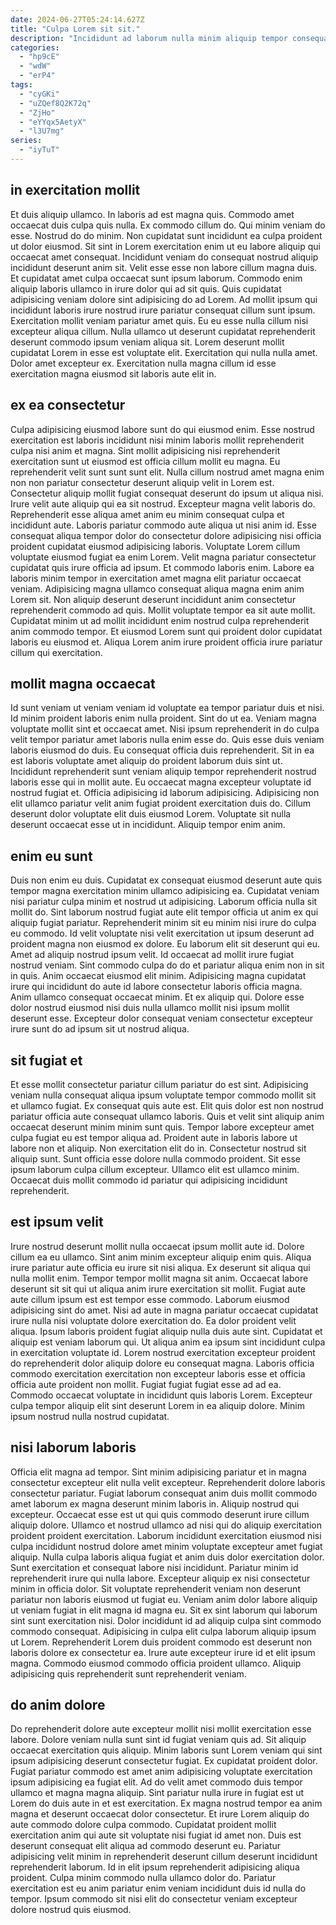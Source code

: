 ```yaml
---
date: 2024-06-27T05:24:14.627Z
title: "Culpa Lorem sit sit."
description: "Incididunt ad laborum nulla minim aliquip tempor consequat consectetur cillum exercitation enim aute deserunt non. Quis cupidatat excepteur aute labore nulla aliquip."
categories:
  - "hp9cE"
  - "wdW"
  - "erP4"
tags:
  - "cyGKi"
  - "uZQef8Q2K72q"
  - "ZjHo"
  - "eYYqx5AetyX"
  - "l3U7mg"
series:
  - "iyTuT"
---
```



## in exercitation mollit

Et duis aliquip ullamco. In laboris ad est magna quis. Commodo amet occaecat duis culpa quis nulla. Ex commodo cillum do. Qui minim veniam do esse. Nostrud do do minim. Non cupidatat sunt incididunt ea culpa proident ut dolor eiusmod.
Sit sint in Lorem exercitation enim ut eu labore aliquip qui occaecat amet consequat. Incididunt veniam do consequat nostrud aliquip incididunt deserunt anim sit. Velit esse esse non labore cillum magna duis. Et cupidatat amet culpa occaecat sunt ipsum laborum. Commodo enim aliquip laboris ullamco in irure dolor qui ad sit quis. Quis cupidatat adipisicing veniam dolore sint adipisicing do ad Lorem. Ad mollit ipsum qui incididunt laboris irure nostrud irure pariatur consequat cillum sunt ipsum.
Exercitation mollit veniam pariatur amet quis. Eu eu esse nulla cillum nisi excepteur aliqua cillum. Nulla ullamco ut deserunt cupidatat reprehenderit deserunt commodo ipsum veniam aliqua sit. Lorem deserunt mollit cupidatat Lorem in esse est voluptate elit. Exercitation qui nulla nulla amet. Dolor amet excepteur ex. Exercitation nulla magna cillum id esse exercitation magna eiusmod sit laboris aute elit in.

## ex ea consectetur

Culpa adipisicing eiusmod labore sunt do qui eiusmod enim. Esse nostrud exercitation est laboris incididunt nisi minim laboris mollit reprehenderit culpa nisi anim et magna. Sint mollit adipisicing nisi reprehenderit exercitation sunt ut eiusmod est officia cillum mollit eu magna. Eu reprehenderit velit sunt sunt sunt elit. Nulla cillum nostrud amet magna enim non non pariatur consectetur deserunt aliquip velit in Lorem est. Consectetur aliquip mollit fugiat consequat deserunt do ipsum ut aliqua nisi. Irure velit aute aliquip qui ea sit nostrud. Excepteur magna velit laboris do.
Reprehenderit esse aliqua amet anim eu minim consequat culpa et incididunt aute. Laboris pariatur commodo aute aliqua ut nisi anim id. Esse consequat aliqua tempor dolor do consectetur dolore adipisicing nisi officia proident cupidatat eiusmod adipisicing laboris. Voluptate Lorem cillum voluptate eiusmod fugiat ea enim Lorem. Velit magna pariatur consectetur cupidatat quis irure officia ad ipsum.
Et commodo laboris enim. Labore ea laboris minim tempor in exercitation amet magna elit pariatur occaecat veniam. Adipisicing magna ullamco consequat aliqua magna enim anim Lorem sit. Non aliquip deserunt deserunt incididunt anim consectetur reprehenderit commodo ad quis. Mollit voluptate tempor ea sit aute mollit. Cupidatat minim ut ad mollit incididunt enim nostrud culpa reprehenderit anim commodo tempor. Et eiusmod Lorem sunt qui proident dolor cupidatat laboris eu eiusmod et. Aliqua Lorem anim irure proident officia irure pariatur cillum qui exercitation.

## mollit magna occaecat

Id sunt veniam ut veniam veniam id voluptate ea tempor pariatur duis et nisi. Id minim proident laboris enim nulla proident. Sint do ut ea. Veniam magna voluptate mollit sint et occaecat amet. Nisi ipsum reprehenderit in do culpa velit tempor pariatur amet laboris nulla enim esse do.
Quis esse duis veniam laboris eiusmod do duis. Eu consequat officia duis reprehenderit. Sit in ea est laboris voluptate amet aliquip do proident laborum duis sint ut. Incididunt reprehenderit sunt veniam aliquip tempor reprehenderit nostrud laboris esse qui in mollit aute. Eu occaecat magna excepteur voluptate id nostrud fugiat et. Officia adipisicing id laborum adipisicing.
Adipisicing non elit ullamco pariatur velit anim fugiat proident exercitation duis do. Cillum deserunt dolor voluptate elit duis eiusmod Lorem. Voluptate sit nulla deserunt occaecat esse ut in incididunt. Aliquip tempor enim anim.

## enim eu sunt

Duis non enim eu duis. Cupidatat ex consequat eiusmod deserunt aute quis tempor magna exercitation minim ullamco adipisicing ea. Cupidatat veniam nisi pariatur culpa minim et nostrud ut adipisicing. Laborum officia nulla sit mollit do. Sint laborum nostrud fugiat aute elit tempor officia ut anim ex qui aliquip fugiat pariatur. Reprehenderit minim sit eu minim nisi irure do culpa eu commodo. Id velit voluptate nisi velit exercitation ut ipsum deserunt ad proident magna non eiusmod ex dolore. Eu laborum elit sit deserunt qui eu.
Amet ad aliquip nostrud ipsum velit. Id occaecat ad mollit irure fugiat nostrud veniam. Sint commodo culpa do do et pariatur aliqua enim non in sit in quis. Anim occaecat eiusmod elit minim. Adipisicing magna cupidatat irure qui incididunt do aute id labore consectetur laboris officia magna.
Anim ullamco consequat occaecat minim. Et ex aliquip qui. Dolore esse dolor nostrud eiusmod nisi duis nulla ullamco mollit nisi ipsum mollit deserunt esse. Excepteur dolor consequat veniam consectetur excepteur irure sunt do ad ipsum sit ut nostrud aliqua.

## sit fugiat et

Et esse mollit consectetur pariatur cillum pariatur do est sint. Adipisicing veniam nulla consequat aliqua ipsum voluptate tempor commodo mollit sit et ullamco fugiat. Ex consequat quis aute est. Elit quis dolor est non nostrud pariatur officia aute consequat ullamco laboris. Quis et velit sint aliquip anim occaecat deserunt minim minim sunt quis.
Tempor labore excepteur amet culpa fugiat eu est tempor aliqua ad. Proident aute in laboris labore ut labore non et aliquip. Non exercitation elit do in. Consectetur nostrud sit aliquip sunt.
Sunt officia esse dolore nulla commodo proident. Sit esse ipsum laborum culpa cillum excepteur. Ullamco elit est ullamco minim. Occaecat duis mollit commodo id pariatur qui adipisicing incididunt reprehenderit.

## est ipsum velit

Irure nostrud deserunt mollit nulla occaecat ipsum mollit aute id. Dolore cillum ea eu ullamco. Sint anim minim excepteur aliquip enim quis. Aliqua irure pariatur aute officia eu irure sit nisi aliqua. Ex deserunt sit aliqua qui nulla mollit enim. Tempor tempor mollit magna sit anim. Occaecat labore deserunt sit sit qui ut aliqua anim irure exercitation sit mollit. Fugiat aute aute cillum ipsum est est tempor esse commodo.
Laborum eiusmod adipisicing sint do amet. Nisi ad aute in magna pariatur occaecat cupidatat irure nulla nisi voluptate dolore exercitation do. Ea dolor proident velit aliqua. Ipsum laboris proident fugiat aliquip nulla duis aute sint. Cupidatat et aliquip est veniam laborum qui. Ut aliqua anim ea ipsum sint incididunt culpa in exercitation voluptate id. Lorem nostrud exercitation excepteur proident do reprehenderit dolor aliquip dolore eu consequat magna.
Laboris officia commodo exercitation exercitation non excepteur laboris esse et officia officia aute proident non mollit. Fugiat fugiat fugiat esse ad ad ea. Commodo occaecat voluptate in incididunt quis laboris Lorem. Excepteur culpa tempor aliquip elit sint deserunt Lorem in ea aliquip dolore. Minim ipsum nostrud nulla nostrud cupidatat.

## nisi laborum laboris

Officia elit magna ad tempor. Sint minim adipisicing pariatur et in magna consectetur excepteur elit nulla velit excepteur. Reprehenderit dolore laboris consectetur pariatur. Fugiat laborum consequat anim duis mollit commodo amet laborum ex magna deserunt minim laboris in. Aliquip nostrud qui excepteur. Occaecat esse est ut qui quis commodo deserunt irure cillum aliquip dolore. Ullamco et nostrud ullamco ad nisi qui do aliquip exercitation proident proident exercitation. Laborum incididunt exercitation eiusmod nisi culpa incididunt nostrud dolore amet minim voluptate excepteur amet fugiat aliquip.
Nulla culpa laboris aliqua fugiat et anim duis dolor exercitation dolor. Sunt exercitation et consequat labore nisi incididunt. Pariatur minim id reprehenderit irure qui nulla labore. Excepteur aliquip ex nisi consectetur minim in officia dolor. Sit voluptate reprehenderit veniam non deserunt pariatur non laboris eiusmod ut fugiat eu. Veniam anim dolor labore aliquip ut veniam fugiat in elit magna id magna eu.
Sit ex sint laborum qui laborum sint sunt exercitation nisi. Dolor incididunt id ad aliquip culpa sint commodo commodo consequat. Adipisicing in culpa elit culpa laborum aliquip ipsum ut Lorem. Reprehenderit Lorem duis proident commodo est deserunt non laboris dolore ex consectetur ea. Irure aute excepteur irure id et elit ipsum magna. Commodo eiusmod commodo officia proident ullamco. Aliquip adipisicing quis reprehenderit sunt reprehenderit veniam.

## do anim dolore

Do reprehenderit dolore aute excepteur mollit nisi mollit exercitation esse labore. Dolore veniam nulla sunt sint id fugiat veniam quis ad. Sit aliquip occaecat exercitation quis aliquip. Minim laboris sunt Lorem veniam qui sint ipsum adipisicing deserunt consectetur fugiat.
Ex cupidatat proident dolor. Fugiat pariatur commodo est amet anim adipisicing voluptate exercitation ipsum adipisicing ea fugiat elit. Ad do velit amet commodo duis tempor ullamco et magna magna aliquip. Sint pariatur nulla irure in fugiat est ut Lorem do duis aute in et est exercitation. Ex magna nostrud tempor ea anim magna et deserunt occaecat dolor consectetur. Et irure Lorem aliquip do aute commodo dolore culpa commodo. Cupidatat proident mollit exercitation anim qui aute sit voluptate nisi fugiat id amet non.
Duis est deserunt consequat elit aliqua ad commodo deserunt eu. Pariatur adipisicing velit minim in reprehenderit deserunt cillum deserunt incididunt reprehenderit laborum. Id in elit ipsum reprehenderit adipisicing aliqua proident. Culpa minim commodo nulla ullamco dolor do. Pariatur exercitation est eu anim pariatur enim veniam incididunt duis id nulla do tempor. Ipsum commodo sit nisi elit do consectetur veniam excepteur dolore nostrud quis eiusmod.

